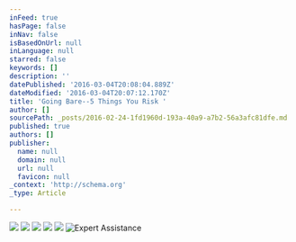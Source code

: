 ```yaml
---
inFeed: true
hasPage: false
inNav: false
isBasedOnUrl: null
inLanguage: null
starred: false
keywords: []
description: ''
datePublished: '2016-03-04T20:08:04.889Z'
dateModified: '2016-03-04T20:07:12.170Z'
title: 'Going Bare--5 Things You Risk '
author: []
sourcePath: _posts/2016-02-24-1fd1960d-193a-40a9-a7b2-56a3afc81dfe.md
published: true
authors: []
publisher:
  name: null
  domain: null
  url: null
  favicon: null
_context: 'http://schema.org'
_type: Article

---
```

![](https://the-grid-user-content.s3-us-west-2.amazonaws.com/5e77d97e-80ac-473e-89b6-ca6f68493bf4.jpe)
![](https://the-grid-user-content.s3-us-west-2.amazonaws.com/0f0e3301-2c7a-4640-b238-fb3843ffcaec.jpe)
![](https://the-grid-user-content.s3-us-west-2.amazonaws.com/ba16635b-1e45-4c71-ba73-6179e296417f.jpg)
![](https://the-grid-user-content.s3-us-west-2.amazonaws.com/52ecaf51-ca1a-470f-859f-6268fb8bd40e.jpg)
![](https://the-grid-user-content.s3-us-west-2.amazonaws.com/d797b507-0389-4119-ae01-eff48cd08358.jpg)
![Expert Assistance ](https://s3-us-west-2.amazonaws.com/the-grid-img/p/0b9bfd3c6b7d17aac689e3695b812d14861cf9f6.jpg)